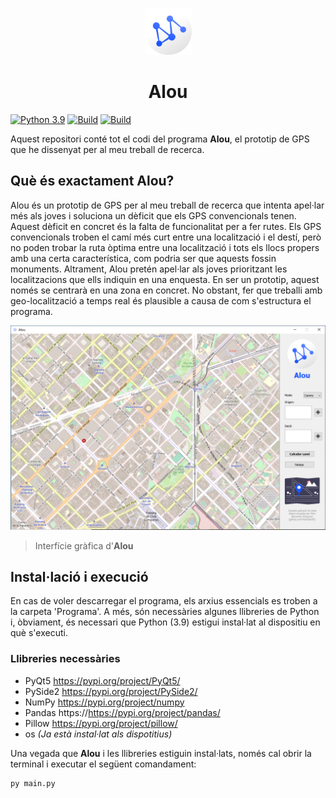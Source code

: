 <p align="center">
  <img src="Imatges/logo.png" alt="drawing" width="75"/>
  <h1 align="center">Alou</h1>
</p>

[![Python 3.9](https://img.shields.io/badge/python-3.9-yellow.svg)](https://www.python.org/)
[![Build](https://img.shields.io/badge/Supported_OS-Windows-orange.svg)]()
[![Build](https://img.shields.io/badge/Supported_OS-Linux-orange.svg)]()

Aquest repositori conté tot el codi del programa **Alou**, el prototip de GPS que he dissenyat per al meu treball de recerca.

## Què és exactament Alou?
Alou és un prototip de GPS per al meu treball de recerca que intenta apel·lar més als joves i soluciona un dèficit que els GPS convencionals tenen. Aquest dèficit en concret és la falta de funcionalitat per a fer rutes. Els GPS convencionals troben el camí més curt entre una localització i el destí, però no poden trobar la ruta òptima entre una localització i tots els llocs propers amb una certa característica, com podria ser que aquests fossin monuments. Altrament, Alou pretén apel·lar als joves prioritzant les localitzacions que ells indiquin en una enquesta. En ser un prototip, aquest només se centrarà en una zona en concret. No obstant, fer que treballi amb geo-localització a temps real és plausible a causa de com s'estructura el programa.

<p align="center">
  <img src="/Imatges/App.PNG"/>
</p>

> Interfície gràfica d'**Alou**

## Instal·lació i execució
En cas de voler descarregar el programa, els arxius essencials es troben a la carpeta 'Programa'. A més, són necessàries algunes llibreries de Python i, òbviament, és necessari que Python (3.9) estigui instal·lat al dispositiu en què s'executi.

### Llibreries necessàries
 - PyQt5 https://pypi.org/project/PyQt5/
 - PySide2 https://pypi.org/project/PySide2/
 - NumPy https://pypi.org/project/numpy
 - Pandas https://https://pypi.org/project/pandas/
 - Pillow https://pypi.org/project/pillow/
 - os *(Ja està instal·lat als dispotitius)*
 
 Una vegada que **Alou** i les llibreries estiguin instal·lats, només cal obrir la terminal i executar el següent comandament:
 ```
 py main.py
 ```
